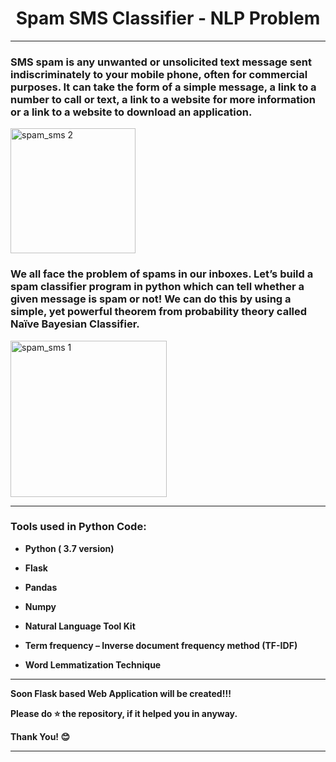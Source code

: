 # <center>Spam SMS Classifier - NLP Problem</center>

--- 

<p><h3> SMS spam is any unwanted or unsolicited text message sent indiscriminately to your mobile phone, often for commercial purposes. It can take the form of a simple message, a link to a number to call or text, a link to a website for more information or a link to a website to download an application.</h3></p>
  
<img width="200" alt="spam_sms 2" src="https://user-images.githubusercontent.com/72686156/105335115-a9e2d200-5bfd-11eb-93c0-0b898d3a8d24.png">

<h3><p>We all face the problem of spams in our inboxes. Let’s build a spam classifier program in python which can tell whether a given message is spam or not! We can do this by using a simple, yet powerful theorem from probability theory called Naïve Bayesian Classifier. 
</h3></p>

<img width="250" alt="spam_sms 1" src="https://user-images.githubusercontent.com/72686156/105334855-5b353800-5bfd-11eb-93ea-27d3780af15f.png">


--- 

<h3> Tools used in Python Code: </h3>
<ul>
<li><p><b>Python ( 3.7 version)</b></p></li>
<li><p><b>Flask</b></p></li>
<li><p><b>Pandas</b></p></li>
<li><p><b>Numpy</b></p></li>
<li><p><b>Natural Language Tool Kit</b></p></li>
<li><p><b>Term frequency – Inverse document frequency method (TF-IDF)</b></p></li>
<li><p><b>Word Lemmatization Technique
</b></p></li>
</ul>

---

<p> <b>Soon Flask based Web Application will be created!!!</p>
<p> <b> Please do ⭐ the repository, if it helped you in anyway.</b> </p>
<p> <b> Thank You! 😊 </b> </p>

---
